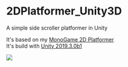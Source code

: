 # 2DPlatformer_Unity3D
A simple side scroller platformer in Unity

It's based on my [MonoGame 2D Platformer](https://github.com/Memorix101/MonoGame_2DPlatformer)<br/>
It's build with [Unity 2019.3.0b1](https://blogs.unity3d.com/2019/08/27/unity-2019-3-beta-is-now-available/?utm_source=facebook&utm_medium=social&utm_campaign=engine_global_release_2019-08-27_20193-beta&utm_content=blog)

![](https://i.imgur.com/8kubeag.png)
